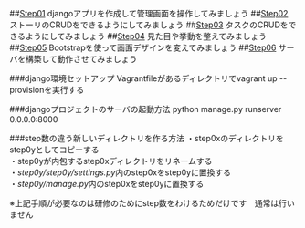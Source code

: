 ##[Step01](/step01/)
djangoアプリを作成して管理画面を操作してみましょう
##[Step02](/step02/)
ストーリのCRUDをできるようにしてみましょう
##[Step03](/step03/)
タスクのCRUDをできるようにしてみましょう
##[Step04](/step04/)
見た目や挙動を整えてみましょう
##[Step05](/step05/)
Bootstrapを使って画面デザインを変えてみましょう
##[Step06](/step06/)
サーバを構築して動作させてみましょう
  
###django環境セットアップ
Vagrantfileがあるディレクトリでvagrant up --provisionを実行する
  
###djangoプロジェクトのサーバの起動方法
python manage.py runserver 0.0.0.0:8000
  
###step数の違う新しいディレクトリを作る方法
・step0xのディレクトリをstep0yとしてコピーする  
・step0yが内包するstep0xディレクトリをリネームする  
・*step0y/step0y/settings.py*内のstep0xをstep0yに置換する  
・*step0y/manage.py*内のstep0xをstep0yに置換する  
  
※上記手順が必要なのは研修のためにstep数をわけるためだけです　通常は行いません
